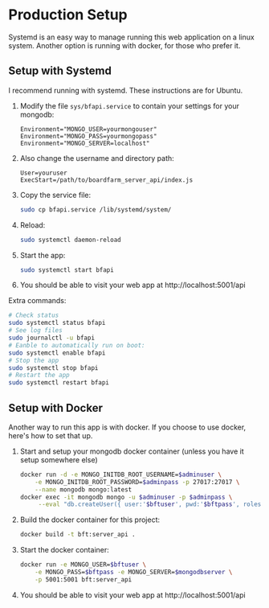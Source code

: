 # Production Setup
Systemd is an easy way to manage running this web application on a linux system. Another option is running with docker, for those who prefer it.

## Setup with Systemd

I recommend running with systemd. These instructions are for Ubuntu.

1. Modify the file `sys/bfapi.service` to contain your settings for your mongodb:
    ```[Service]
    Environment="MONGO_USER=yourmongouser"
    Environment="MONGO_PASS=yourmongopass"
    Environment="MONGO_SERVER=localhost"
    ```
1. Also change the username and directory path:
    ```
    User=youruser
    ExecStart=/path/to/boardfarm_server_api/index.js
    ```
1. Copy the service file:
    ```sh
    sudo cp bfapi.service /lib/systemd/system/
    ```
1. Reload:
    ```sh
    sudo systemctl daemon-reload
    ```
1. Start the app:
    ```sh
    sudo systemctl start bfapi
    ```
1. You should be able to visit your web app at http://localhost:5001/api

Extra commands:

```sh
# Check status
sudo systemctl status bfapi
# See log files
sudo journalctl -u bfapi
# Eanble to automatically run on boot:
sudo systemctl enable bfapi
# Stop the app
sudo systemctl stop bfapi
# Restart the app
sudo systemctl restart bfapi
```

## Setup with Docker

Another way to run this app is with docker. If you choose to use docker, here's how to set that up.

1. Start and setup your mongodb docker container (unless you have it setup somewhere else)
    ```sh
    docker run -d -e MONGO_INITDB_ROOT_USERNAME=$adminuser \
        -e MONGO_INITDB_ROOT_PASSWORD=$adminpass -p 27017:27017 \
        --name mongodb mongo:latest
    docker exec -it mongodb mongo -u $adminuser -p $adminpass \
         --eval "db.createUser({ user:'$bftuser', pwd:'$bftpass', roles:[ { role:'readWrite', db:'boardfarm' } ] })"
1. Build the docker container for this project:
    ```sh
    docker build -t bft:server_api .
    ```
1. Start the docker container:
    ```sh
    docker run -e MONGO_USER=$bftuser \
        -e MONGO_PASS=$bftpass -e MONGO_SERVER=$mongodbserver \
        -p 5001:5001 bft:server_api
    ```
1. You should be able to visit your web app at http://localhost:5001/api


